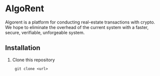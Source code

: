 # AlgoRent
Algorent is a platform for conducting real-estate transactions with crypto. We hope to eliminate the overhead of the current system with a faster, secure, verifiable, unforgeable system.

## Installation
1) Clone this repository

        git clone <url>
